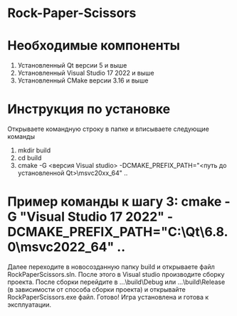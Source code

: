# Rock-Paper-Scissors

# Необходимые компоненты
1. Установленный Qt версии 5 и выше
2. Установленный Visual Studio 17 2022 и выше
3. Установленный CMake версии 3.16 и выше

# Инструкция по установке
Открываете командную строку в папке и вписываете следующие команды
1. mkdir build
2. cd build
3. cmake -G <версия Visual studio> -DCMAKE_PREFIX_PATH="<путь до установленной Qt>\msvc20xx_64" .. 
#  Пример команды к шагу 3: cmake -G "Visual Studio 17 2022" -DCMAKE_PREFIX_PATH="C:\Qt\6.8.0\msvc2022_64" .. 
Далее переходите в новосозданную папку build и открываете файл RockPaperScissors.sln. После этого в Visual studio производите сборку проекта.
После сборки перейдите в ...\build\Debug или ...\build\Release (в зависимости от способа сборки проекта) и открывайте RockPaperScissors.exe файл.
Готово! Игра установлена и готова к эксплуатации.
